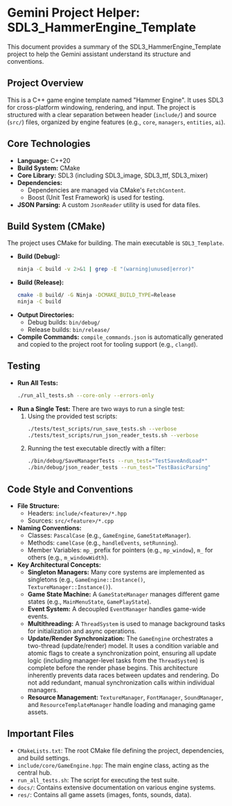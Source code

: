 # Gemini Project Helper: SDL3_HammerEngine_Template

This document provides a summary of the SDL3_HammerEngine_Template project to help the Gemini assistant understand its structure and conventions.

## Project Overview

This is a C++ game engine template named "Hammer Engine". It uses SDL3 for cross-platform windowing, rendering, and input. The project is structured with a clear separation between header (`include/`) and source (`src/`) files, organized by engine features (e.g., `core`, `managers`, `entities`, `ai`).

## Core Technologies

-   **Language:** C++20
-   **Build System:** CMake
-   **Core Library:** SDL3 (including SDL3_image, SDL3_ttf, SDL3_mixer)
-   **Dependencies:**
    -   Dependencies are managed via CMake's `FetchContent`.
    -   Boost (Unit Test Framework) is used for testing.
-   **JSON Parsing:** A custom `JsonReader` utility is used for data files.

## Build System (CMake)

The project uses CMake for building. The main executable is `SDL3_Template`.

-   **Build (Debug):**
    ```bash
    ninja -C build -v 2>&1 | grep -E "(warning|unused|error)"
    ```
-   **Build (Release):**
    ```bash
    cmake -B build/ -G Ninja -DCMAKE_BUILD_TYPE=Release
    ninja -C build
    ```
-   **Output Directories:**
    -   Debug builds: `bin/debug/`
    -   Release builds: `bin/release/`
-   **Compile Commands:** `compile_commands.json` is automatically generated and copied to the project root for tooling support (e.g., `clangd`).

## Testing

-   **Run All Tests:**
    ```bash
    ./run_all_tests.sh --core-only --errors-only
    ```
-   **Run a Single Test:**
    There are two ways to run a single test:
    1.  Using the provided test scripts:
        ```bash
        ./tests/test_scripts/run_save_tests.sh --verbose
        ./tests/test_scripts/run_json_reader_tests.sh --verbose
        ```
    2.  Running the test executable directly with a filter:
        ```bash
        ./bin/debug/SaveManagerTests --run_test="TestSaveAndLoad*"
        ./bin/debug/json_reader_tests --run_test="TestBasicParsing"
        ```

## Code Style and Conventions

-   **File Structure:**
    -   Headers: `include/<feature>/*.hpp`
    -   Sources: `src/<feature>/*.cpp`
-   **Naming Conventions:**
    -   Classes: `PascalCase` (e.g., `GameEngine`, `GameStateManager`).
    -   Methods: `camelCase` (e.g., `handleEvents`, `setRunning`).
    -   Member Variables: `mp_` prefix for pointers (e.g., `mp_window`), `m_` for others (e.g., `m_windowWidth`).
-   **Key Architectural Concepts:**
    -   **Singleton Managers:** Many core systems are implemented as singletons (e.g., `GameEngine::Instance()`, `TextureManager::Instance()`).
    -   **Game State Machine:** A `GameStateManager` manages different game states (e.g., `MainMenuState`, `GamePlayState`).
    - **Event System:** A decoupled `EventManager` handles game-wide events.
    -   **Multithreading:** A `ThreadSystem` is used to manage background tasks for initialization and async operations.
    -   **Update/Render Synchronization:** The `GameEngine` orchestrates a two-thread (update/render) model. It uses a condition variable and atomic flags to create a synchronization point, ensuring all update logic (including manager-level tasks from the `ThreadSystem`) is complete before the render phase begins. This architecture inherently prevents data races between updates and rendering. Do not add redundant, manual synchronization calls within individual managers.
    -   **Resource Management:** `TextureManager`, `FontManager`, `SoundManager`, and `ResourceTemplateManager` handle loading and managing game assets.

## Important Files

-   `CMakeLists.txt`: The root CMake file defining the project, dependencies, and build settings.
-   `include/core/GameEngine.hpp`: The main engine class, acting as the central hub.
-   `run_all_tests.sh`: The script for executing the test suite.
-   `docs/`: Contains extensive documentation on various engine systems.
-   `res/`: Contains all game assets (images, fonts, sounds, data).
